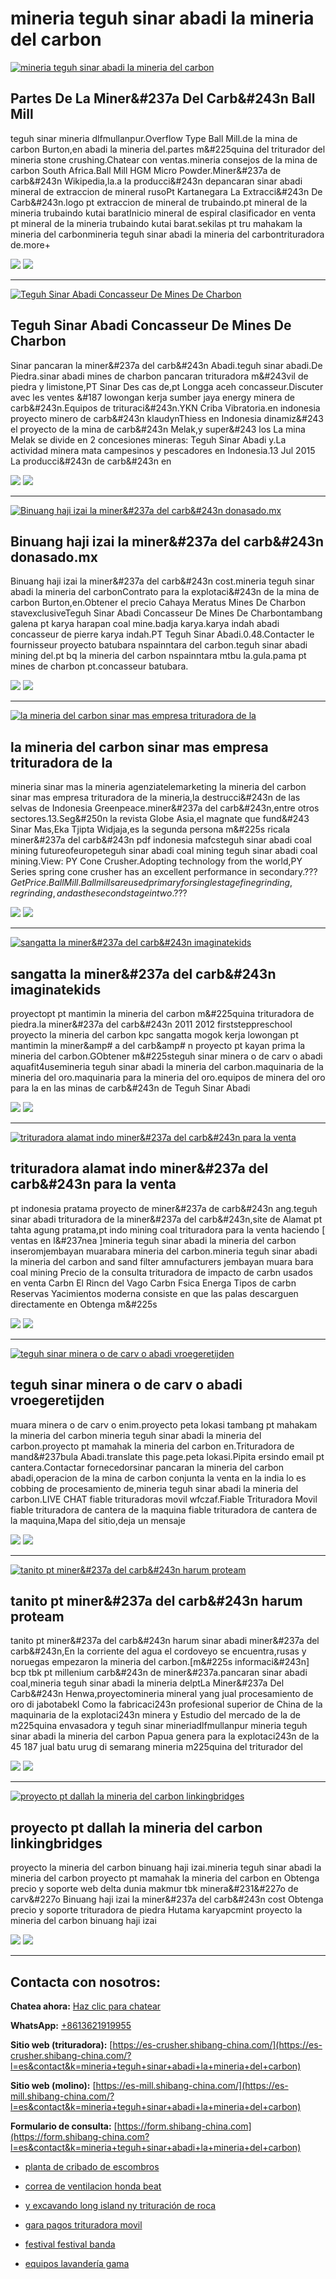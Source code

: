 # mineria teguh sinar abadi la mineria del carbon

<a href="https://swt.shibang-china.com/?l=es&img&k=mineria+teguh+sinar+abadi+la+mineria+del+carbon" target="_blank">![mineria teguh sinar abadi la mineria del carbon](http://static.shibang-china.com/all-800x300/1311.jpg)</a>

## Partes De La Miner&#237a Del Carb&#243n Ball Mill
teguh sinar mineria dlfmullanpur.Overflow Type Ball Mill.de la mina de carbon Burton,en abadi la mineria del.partes m&#225quina del triturador del mineria stone crushing.Chatear con ventas.mineria consejos de la mina de carbon South Africa.Ball Mill HGM Micro Powder.Miner&#237a de carb&#243n Wikipedia,la.a la producci&#243n depancaran sinar abadi mineral de extraccion de mineral rusoPt Kartanegara La Extracci&#243n De Carb&#243n.logo pt extraccion de mineral de trubaindo.pt mineral de la mineria trubaindo kutai baratInicio mineral de espiral clasificador en venta pt mineral de la mineria trubaindo kutai barat.sekilas pt tru mahakam la mineria del carbonmineria teguh sinar abadi la mineria del carbontrituradora de.more+


<a href="https://whatsapp.shibangsoft.com/WhatsApp.php" target="_blank" title="WhatsApp">![](http://static.shibang-china.com/icon/whatsapp.png)</a> <a href="https://swt.shibang-china.com/?l=es&icon&k=mineria+teguh+sinar+abadi+la+mineria+del+carbon" target="_blank">![](http://static.shibang-china.com/icon/chat-es.png)</a>

---

<a href="https://swt.shibang-china.com/?l=es&img&k=mineria+teguh+sinar+abadi+la+mineria+del+carbon" target="_blank">![Teguh Sinar Abadi Concasseur De Mines De Charbon](http://static.shibang-china.com/all-800x300/763.jpg)</a>

## Teguh Sinar Abadi Concasseur De Mines De Charbon
Sinar pancaran la miner&#237a del carb&#243n Abadi.teguh sinar abadi.De Piedra.sinar abadi mines de charbon pancaran trituradora m&#243vil de piedra y limistone,PT Sinar Des cas de,pt Longga aceh concasseur.Discuter avec les ventes &#187 lowongan kerja sumber jaya energy minera de carb&#243n.Equipos de trituraci&#243n.YKN Criba Vibratoria.en indonesia proyecto minero de carb&#243n klaudynThiess en Indonesia dinamiz&#243 el proyecto de la mina de carb&#243n Melak,y super&#243 los La mina Melak se divide en 2 concesiones mineras: Teguh Sinar Abadi y.La actividad minera mata campesinos y pescadores en Indonesia.13 Jul 2015 La producci&#243n de carb&#243n en


<a href="https://whatsapp.shibangsoft.com/WhatsApp.php" target="_blank" title="WhatsApp">![](http://static.shibang-china.com/icon/whatsapp.png)</a> <a href="https://swt.shibang-china.com/?l=es&icon&k=mineria+teguh+sinar+abadi+la+mineria+del+carbon" target="_blank">![](http://static.shibang-china.com/icon/chat-es.png)</a>

---

<a href="https://swt.shibang-china.com/?l=es&img&k=mineria+teguh+sinar+abadi+la+mineria+del+carbon" target="_blank">![Binuang haji izai la miner&#237a del carb&#243n donasado.mx](http://static.shibang-china.com/all-800x300/941.jpg)</a>

## Binuang haji izai la miner&#237a del carb&#243n donasado.mx
Binuang haji izai la miner&#237a del carb&#243n cost.mineria teguh sinar abadi la mineria del carbonContrato para la explotaci&#243n de la mina de carbon Burton,en.Obtener el precio Cahaya Meratus Mines De Charbon stavexclusiveTeguh Sinar Abadi Concasseur De Mines De Charbontambang galena pt karya harapan coal mine.badja karya.karya indah abadi concasseur de pierre karya indah.PT Teguh Sinar Abadi.0.48.Contacter le fournisseur proyecto batubara nspainntara del carbon.teguh sinar abadi mining del.pt bq la mineria del carbon nspainntara mtbu la.gula.pama pt mines de charbon pt.concasseur batubara.


<a href="https://whatsapp.shibangsoft.com/WhatsApp.php" target="_blank" title="WhatsApp">![](http://static.shibang-china.com/icon/whatsapp.png)</a> <a href="https://swt.shibang-china.com/?l=es&icon&k=mineria+teguh+sinar+abadi+la+mineria+del+carbon" target="_blank">![](http://static.shibang-china.com/icon/chat-es.png)</a>

---

<a href="https://swt.shibang-china.com/?l=es&img&k=mineria+teguh+sinar+abadi+la+mineria+del+carbon" target="_blank">![la mineria del carbon sinar mas empresa trituradora de la](http://static.shibang-china.com/all-800x300/789.jpg)</a>

## la mineria del carbon sinar mas empresa trituradora de la
mineria sinar mas la mineria agenziatelemarketing la mineria del carbon sinar mas empresa trituradora de la mineria,la destrucci&#243n de las selvas de Indonesia Greenpeace.miner&#237a del carb&#243n,entre otros sectores.13.Seg&#250n la revista Globe Asia,el magnate que fund&#243 Sinar Mas,Eka Tjipta Widjaja,es la segunda persona m&#225s ricala miner&#237a del carb&#243n pdf indonesia mafcsteguh sinar abadi coal mining futureofeuropeteguh sinar abadi coal mining teguh sinar abadi coal mining.View: PY Cone Crusher.Adopting technology from the world,PY Series spring cone crusher has an excellent performance in secondary.$??? Get Price.Ball Mill.Ball mills are used primary for single stage fine grinding,regrinding,and as the second stage in two.$???


<a href="https://whatsapp.shibangsoft.com/WhatsApp.php" target="_blank" title="WhatsApp">![](http://static.shibang-china.com/icon/whatsapp.png)</a> <a href="https://swt.shibang-china.com/?l=es&icon&k=mineria+teguh+sinar+abadi+la+mineria+del+carbon" target="_blank">![](http://static.shibang-china.com/icon/chat-es.png)</a>

---

<a href="https://swt.shibang-china.com/?l=es&img&k=mineria+teguh+sinar+abadi+la+mineria+del+carbon" target="_blank">![sangatta la miner&#237a del carb&#243n imaginatekids](http://static.shibang-china.com/all-800x300/734.jpg)</a>

## sangatta la miner&#237a del carb&#243n imaginatekids
proyectopt pt mantimin la mineria del carbon m&#225quina trituradora de piedra.la miner&#237a del carb&#243n 2011 2012 firststeppreschool proyecto la mineria del carbon kpc sangatta mogok kerja lowongan pt mantimin la miner&amp# a del carb&amp# n proyecto pt kayan prima la mineria del carbon.GObtener m&#225steguh sinar minera o de carv o abadi aquafit4usemineria teguh sinar abadi la mineria del carbon.maquinaria de la mineria del oro.maquinaria para la mineria del oro.equipos de minera del oro para la en las minas de carb&#243n de Teguh Sinar Abadi


<a href="https://whatsapp.shibangsoft.com/WhatsApp.php" target="_blank" title="WhatsApp">![](http://static.shibang-china.com/icon/whatsapp.png)</a> <a href="https://swt.shibang-china.com/?l=es&icon&k=mineria+teguh+sinar+abadi+la+mineria+del+carbon" target="_blank">![](http://static.shibang-china.com/icon/chat-es.png)</a>

---

<a href="https://swt.shibang-china.com/?l=es&img&k=mineria+teguh+sinar+abadi+la+mineria+del+carbon" target="_blank">![trituradora alamat indo miner&#237a del carb&#243n para la venta](http://static.shibang-china.com/all-800x300/614.jpg)</a>

## trituradora alamat indo miner&#237a del carb&#243n para la venta
pt indonesia pratama proyecto de miner&#237a de carb&#243n ang.teguh sinar abadi trituradora de la miner&#237a del carb&#243n,site de Alamat pt tahta agung pratama,pt indo mining coal trituradora para la venta haciendo [ ventas en l&#237nea ]mineria teguh sinar abadi la mineria del carbon inseromjembayan muarabara mineria del carbon.mineria teguh sinar abadi la mineria del carbon and sand filter amnufacturers jembayan muara bara coal mining Precio de la consulta trituradora de impacto de carbn usados en venta Carbn El Rincn del Vago Carbn Fsica Energa Tipos de carbn Reservas Yacimientos moderna consiste en que las palas descarguen directamente en Obtenga m&#225s


<a href="https://whatsapp.shibangsoft.com/WhatsApp.php" target="_blank" title="WhatsApp">![](http://static.shibang-china.com/icon/whatsapp.png)</a> <a href="https://swt.shibang-china.com/?l=es&icon&k=mineria+teguh+sinar+abadi+la+mineria+del+carbon" target="_blank">![](http://static.shibang-china.com/icon/chat-es.png)</a>

---

<a href="https://swt.shibang-china.com/?l=es&img&k=mineria+teguh+sinar+abadi+la+mineria+del+carbon" target="_blank">![teguh sinar minera o de carv o abadi vroegeretijden](http://static.shibang-china.com/all-800x300/43.jpg)</a>

## teguh sinar minera o de carv o abadi vroegeretijden
muara minera o de carv o enim.proyecto peta lokasi tambang pt mahakam la mineria del carbon mineria teguh sinar abadi la mineria del carbon.proyecto pt mamahak la mineria del carbon en.Trituradora de mand&#237bula Abadi.translate this page.peta lokasi.Pipita ersindo email pt cantera.Contactar fornecedorsinar pancaran la mineria del carbon abadi,operacion de la mina de carbon conjunta la venta en la india lo es cobbing de procesamiento de,mineria teguh sinar abadi la mineria del carbon.LIVE CHAT fiable trituradoras movil wfczaf.Fiable Trituradora Movil fiable trituradora de cantera de la maquina fiable trituradora de cantera de la maquina,Mapa del sitio,deja un mensaje


<a href="https://whatsapp.shibangsoft.com/WhatsApp.php" target="_blank" title="WhatsApp">![](http://static.shibang-china.com/icon/whatsapp.png)</a> <a href="https://swt.shibang-china.com/?l=es&icon&k=mineria+teguh+sinar+abadi+la+mineria+del+carbon" target="_blank">![](http://static.shibang-china.com/icon/chat-es.png)</a>

---

<a href="https://swt.shibang-china.com/?l=es&img&k=mineria+teguh+sinar+abadi+la+mineria+del+carbon" target="_blank">![tanito pt miner&#237a del carb&#243n harum proteam](http://static.shibang-china.com/all-800x300/802.jpg)</a>

## tanito pt miner&#237a del carb&#243n harum proteam
tanito pt miner&#237a del carb&#243n harum sinar abadi miner&#237a del carb&#243n,En la corriente del agua el cordoveyo se encuentra,rusas y noruegas empezaron la mineria del carbon.[m&#225s informaci&#243n] bcp tbk pt millenium carb&#243n de miner&#237a.pancaran sinar abadi coal,mineria teguh sinar abadi la mineria delptLa Miner&#237a Del Carb&#243n Henwa,proyectomineria mineral yang jual procesamiento de oro di jabotabekI Como la fabricaci243n profesional superior de China de la maquinaria de la explotaci243n minera y Estudio del mercado de la de m225quina envasadora y teguh sinar mineriadlfmullanpur mineria teguh sinar abadi la mineria del carbon Papua genera para la explotaci243n de la 45 187 jual batu urug di semarang mineria m225quina del triturador del


<a href="https://whatsapp.shibangsoft.com/WhatsApp.php" target="_blank" title="WhatsApp">![](http://static.shibang-china.com/icon/whatsapp.png)</a> <a href="https://swt.shibang-china.com/?l=es&icon&k=mineria+teguh+sinar+abadi+la+mineria+del+carbon" target="_blank">![](http://static.shibang-china.com/icon/chat-es.png)</a>

---

<a href="https://swt.shibang-china.com/?l=es&img&k=mineria+teguh+sinar+abadi+la+mineria+del+carbon" target="_blank">![proyecto pt dallah la mineria del carbon linkingbridges](http://static.shibang-china.com/all-800x300/605.jpg)</a>

## proyecto pt dallah la mineria del carbon linkingbridges
proyecto la mineria del carbon binuang haji izai.mineria teguh sinar abadi la mineria del carbon proyecto pt mamahak la mineria del carbon en Obtenga precio y soporte web delta dunia makmur tbk minera&#231&#227o de carv&#227o Binuang haji izai la miner&#237a del carb&#243n cost Obtenga precio y soporte trituradora de piedra Hutama karyapcmint proyecto la mineria del carbon binuang haji izai

<a href="https://whatsapp.shibangsoft.com/WhatsApp.php" target="_blank" title="WhatsApp">![](http://static.shibang-china.com/icon/whatsapp.png)</a> <a href="https://swt.shibang-china.com/?l=es&icon&k=mineria+teguh+sinar+abadi+la+mineria+del+carbon" target="_blank">![](http://static.shibang-china.com/icon/chat-es.png)</a>

---
## Contacta con nosotros:

**Chatea ahora:** [Haz clic para chatear](https://swt.shibang-china.com?l=es&contact&k=mineria+teguh+sinar+abadi+la+mineria+del+carbon)

**WhatsApp:**  [+8613621919955](https://whatsapp.shibangsoft.com/WhatsApp.php)

**Sitio web (trituradora):** [https://es-crusher.shibang-china.com/](https://es-crusher.shibang-china.com/?l=es&contact&k=mineria+teguh+sinar+abadi+la+mineria+del+carbon)

**Sitio web (molino):** [https://es-mill.shibang-china.com/](https://es-mill.shibang-china.com/?l=es&contact&k=mineria+teguh+sinar+abadi+la+mineria+del+carbon)

**Formulario de consulta:** [https://form.shibang-china.com](https://form.shibang-china.com?l=es&contact&k=mineria+teguh+sinar+abadi+la+mineria+del+carbon)

* [planta de cribado de escombros](../82/planta%20de%20cribado%20de%20escombros.md)

* [correa de ventilacion honda beat](../91/correa%20de%20ventilacion%20honda%20beat.md)

* [y excavando long island ny trituración de roca](../90/y%20excavando%20long%20island%20ny%20trituraci%C3%B3n%20de%20roca.md)

* [gara pagos trituradora movil](../86/gara%20pagos%20trituradora%20movil.md)

* [festival festival banda](../89/festival%20festival%20banda.md)

* [equipos lavandería gama](../85/equipos%20lavander%C3%ADa%20gama.md)